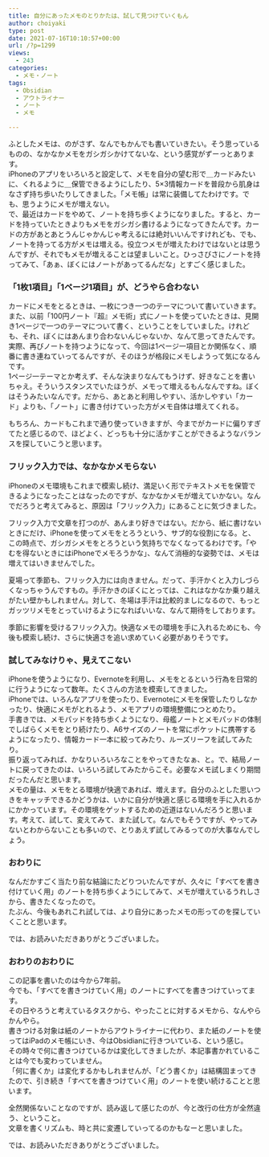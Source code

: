 ```yaml
---
title: 自分にあったメモのとりかたは、試して見つけていくもん
author: choiyaki
type: post
date: 2021-07-16T10:10:57+00:00
url: /?p=1299
views:
  - 243
categories:
  - メモ・ノート
tags:
  - Obsidian
  - アウトライナー
  - ノート
  - メモ

---
```

ふとしたメモは、のがさず、なんでもかんでも書いていきたい。そう思っているものの、なかなかメモをガシガシかけてないな、という感覚がずーっとあります。  
iPhoneのアプリをいろいろと設定して、メモを自分の望む形で＿カードみたいに、くれるように＿保管できるようにしたり、5×3情報カードを普段から肌身はなさず持ち歩いたりしてきました。「メモ帳」は常に装備してたわけです。でも、思うようにメモが増えない。  
で、最近はカードをやめて、ノートを持ち歩くようになりました。すると、カードを持っていたときよりもメモをガシガシ書けるようになってきたんです。カードの方があとあとうんじゃかんじゃ考えるには絶対いいんですけれども、でも、ノートを持ってる方がメモは増える。役立つメモが増えたわけではないとは思うんですが、それでもメモが増えることは望ましいこと。ひっさびさにノートを持ってみて、「あぁ、ぼくにはノートがあってるんだな」とすごく感じました。

### 「1枚1項目」「1ページ1項目」が、どうやら合わない

カードにメモをとるときは、一枚につき一つのテーマについて書いていきます。また、以前「100円ノート『超』メモ術」式にノートを使っていたときは、見開き1ページで一つのテーマについて書く、ということをしていました。けれども、それ、ぼくにはあんまり合わないんじゃないか、なんて思ってきたんです。実際、再びノートを持つようになって、今回は1ページ一項目とか関係なく、順番に書き連ねていってるんですが、そのほうが格段にメモしようって気になるんです。  
1ページ一テーマとか考えず、そんな決まりなんてもうけず、好きなことを書いちゃえ。そういうスタンスでいたほうが、メモって増えるもんなんですね。ぼくはそうみたいなんです。だから、あとあと利用しやすい、活かしやすい「カード」よりも、「ノート」に書き付けていった方がメモ自体は増えてくれる。

もちろん、カードもこれまで通り使っていきますが、今までがカードに偏りすぎてたと感じるので、ほどよく、どっちも十分に活かすことができるようなバランスを探していこうと思います。

### フリック入力では、なかなかメモらない

iPhoneのメモ環境もこれまで模索し続け、満足いく形でテキストメモを保管できるようになったことはなったのですが、なかなかメモが増えていかない。なんでだろうと考えてみると、原因は「フリック入力」にあることに気づきました。

フリック入力で文章を打つのが、あんまり好きではない。だから、紙に書けないときにだけ、iPhoneを使ってメモをとろうという、サブ的な役割になる。と、この時点で、ガシガシメモをとろうという気持ちでなくなってるわけです。「やむを得ないときにはiPhoneでメモろうかな」、なんて消極的な姿勢では、メモは増えてはいきませんでした。

夏場って季節も、フリック入力には向きません。だって、手汗かくと入力しづらくなっちゃうんですもの。手汗かきのぼくにとっては、これはなかなか乗り越えがたい壁かもしれません。対して、冬場は手汗は比較的ましになるので、もっとガッツリメモをとっていけるようになればいいな、なんて期待をしております。

季節に影響を受けるフリック入力。快適なメモの環境を手に入れるためにも、今後も模索し続け、さらに快適さを追い求めていく必要がありそうです。

### 試してみなけりゃ、見えてこない

iPhoneを使うようになり、Evernoteを利用し、メモをとるという行為を日常的に行うようになって数年。たくさんの方法を模索してきました。  
iPhoneでは、いろんなアプリを使ったり、Evernoteにメモを保管したりしなかったり、快適にメモがとれるよう、メモアプリの環境整備につとめたり。  
手書きでは、メモパッドを持ち歩くようになり、母艦ノートとメモパッドの体制でしばらくメモをとり続けたり、A6サイズのノートを常にポケットに携帯するようになったり、情報カード一本に絞ってみたり、ルーズリーフを試してみたり。  
振り返ってみれば、かなりいろいろなことをやってきたなぁ、と。で、結局ノートに戻ってきたのは、いろいろ試してみたからこそ。必要なメモ試しまくり期間だったんだと思います。  
メモの量は、メモをとる環境が快適であれば、増えます。自分のふとした思いつきをキャッチできるかどうかは、いかに自分が快適と感じる環境を手に入れるかにかかっています。その環境をゲットするための近道はないんだろうと思います。考えて、試して、変えてみて、また試して。なんでもそうですが、やってみないとわからないことも多いので、とりあえず試してみるってのが大事なんでしょう。

### おわりに

なんだかすごく当たり前な結論にたどりついたんですが、久々に「すべてを書き付けていく用」のノートを持ち歩くようにしてみて、メモが増えているうれしさから、書きたくなったので。  
たぶん、今後もあれこれ試しては、より自分にあったメモの形ってのを探していくことと思います。

では、お読みいただきありがとうございました。

### おわりのおわりに

この記事を書いたのは今から7年前。  
今でも、「すべてを書きつけていく用」のノートにすべてを書きつけていってます。  
その日やろうと考えているタスクから、やったことに対するメモから、なんやらかんやら。  
書きつける対象は紙のノートからアウトライナーに代わり、また紙のノートを使ってはiPadのメモ帳にいき、今はObsidianに行きついている、という感じ。  
その時々で何に書きつけているかは変化してきましたが、本記事書かれていることは今でも変わっていません。  
「何に書くか」は変化するかもしれませんが、「どう書くか」は結構固まってきたので、引き続き「すべてを書きつけていく用」のノートを使い続けることと思います。

全然関係ないことなのですが、読み返して感じたのが、今と改行の仕方が全然違う、ということ。  
文章を書くリズムも、時と共に変遷していってるのかもなーと思いました。

では、お読みいただきありがとうございました。